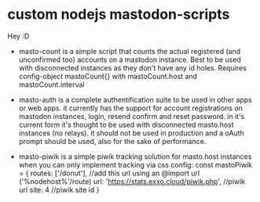 # custom nodejs mastodon-scripts

Hey :D

- masto-count is a simple script that counts the actual registered (and unconfirmed too) accounts on a mastodon instance.
Best to be used with disconnected instances as they don't have any id holes.
Requires config-object mastoCount{} with mastoCount.host and mastoCount.interval

- masto-auth is a complete authentification suite to be used in other apps or web apps.
it currently has the support for account registrations on mastodon instances, login, resend confirm and reset password.
in it's current form it's thought to be used with disconnected masto.host instances (no relays).
it should not be used in production and a oAuth prompt should be used, also for the sake of performance.

- masto-piwik is a simple piwik tracking solution for masto.host instances when you can only implement tracking via css
config: const mastoPiwik = {
  routes: ['/donut'], //add this url using an @import url ('%nodehost%'/route)
  url: 'https://stats.exxo.cloud/piwik.php', //piwik url
  site: 4 //piwik site id
}
